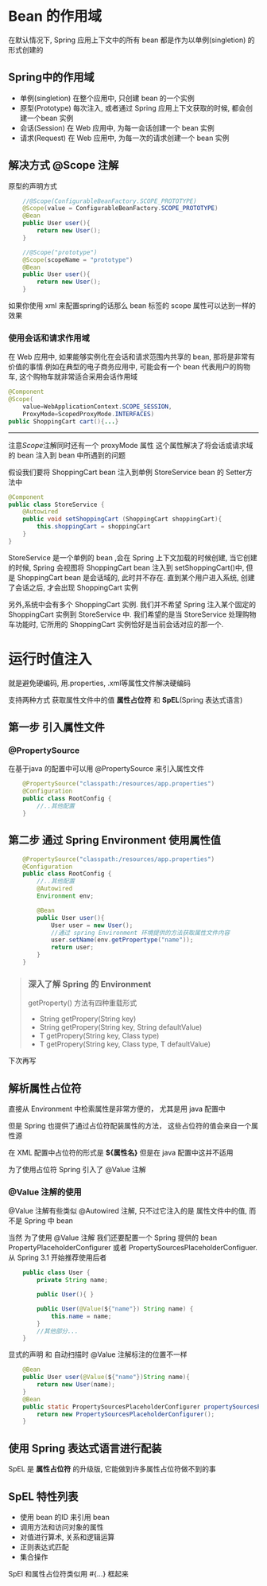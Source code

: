 # Bean 的作用域
在默认情况下, Spring 应用上下文中的所有 bean 都是作为以单例(singletion) 的形式创建的

## Spring中的作用域
* 单例(singletion) 在整个应用中, 只创建 bean 的一个实例
* 原型(Prototype) 每次注入, 或者通过 Spring 应用上下文获取的时候, 都会创建一个bean 实例
* 会话(Session) 在 Web 应用中, 为每一会话创建一个 bean 实例
* 请求(Request) 在 Web 应用中, 为每一次的请求创建一个 bean 实例

## 解决方式 @Scope 注解
原型的声明方式
```java
    //@Scope(ConfigurableBeanFactory.SCOPE_PROTOTYPE)
    @Scope(value = ConfigurableBeanFactory.SCOPE_PROTOTYPE)
    @Bean
    public User user(){
        return new User();
    }
```
```java
    //@Scope("prototype")
    @Scope(scopeName = "prototype")
    @Bean
    public User user(){
        return new User();
    }
```
如果你使用 xml 来配置spring的话那么 bean 标签的 scope 属性可以达到一样的效果

### 使用会话和请求作用域
在 Web 应用中, 如果能够实例化在会话和请求范围内共享的 bean,
那将是非常有价值的事情.例如在典型的电子商务应用中, 
可能会有一个 bean 代表用户的购物车, 这个购物车就非常适合采用会话作用域
```java
@Component
@Scope(
    value=WebApplicationContext.SCOPE_SESSION,
    ProxyMode=ScopedProxyMode.INTERFACES)
public ShoppingCart cart(){...}
```
------
注意*Scope*注解同时还有一个 proxyMode 属性
这个属性解决了将会话或请求域的 bean 注入到 bean 中所遇到的问题

假设我们要将 ShoppingCart bean 注入到单例 StoreService bean 的 Setter方法中
```java
@Component
public class StoreService {
    @Autowired
    public void setShoppingCart (ShoppingCart shoppingCart){
        this.shoppingCart = shoppingCart
    }
}
```
StoreService 是一个单例的 bean ,会在 Spring 上下文加载的时候创建, 
当它创建的时候, Spring 会视图将 ShoppingCart bean 注入到 setShoppingCart()中,
但是 ShoppingCart bean 是会话域的, 此时并不存在. 直到某个用户进入系统, 
创建了会话之后, 才会出现 ShoppingCart 实例

另外,系统中会有多个 ShoppingCart 实例. 我们并不希望 Spring 注入某个固定的 
ShoppingCart 实例到 StoreService 中.
我们希望的是当 StoreService 处理购物车功能时, 
它所用的 ShoppingCart 实例恰好是当前会话对应的那一个.

# 运行时值注入

就是避免硬编码, 用.properties, .xml等属性文件解决硬编码

支持两种方式 获取属性文件中的值 **属性占位符** 和 **SpEL**(Spring 表达式语言)

## 第一步 引入属性文件

### @PropertySource

在基于java 的配置中可以用 @PropertySource 来引入属性文件
```java
    @PropertySource("classpath:/resources/app.properties")
    @Configuration
    public class RootConfig {
        //..其他配置
    }
```

## 第二步 通过 Spring Environment 使用属性值
```java
    @PropertySource("classpath:/resources/app.properties")
    @Configuration
    public class RootConfig {
        //..其他配置
        @Autowired
        Environment env;

        @Bean
        public User user(){
            User user = new User();
            //通过 spring Environment 环境提供的方法获取属性文件内容
            user.setName(env.getPropertype("name"));
            return user;
        }
    }
```

> ### 深入了解 Spring 的 Environment
>
> getProperty() 方法有四种重载形式
>
>* String getPropery(String key)
>* String getPropery(String key, String defaultValue)
>* T getPropery(String key, Class<T> type)
>* T getPropery(String key, Class<T> type, T defaultValue)

下次再写

## 解析属性占位符

直接从 Environment 中检索属性是非常方便的， 尤其是用 java 配置中

但是 Spring 也提供了通过占位符配装属性的方法， 这些占位符的值会来自一个属性源

在 XML 配置中占位符的形式是 __${属性名}__ 但是在 java 配置中这并不适用

为了使用占位符 Spring 引入了 @Value 注解

### @Value 注解的使用
@Value 注解有些类似 @Autowired 注解, 只不过它注入的是 属性文件中的值, 而不是 Spring 中 bean

当然 为了使用 @Value 注解 我们还要配置一个 Spring 提供的 bean
PropertyPlaceholderConfigurer 或者 PropertySourcesPlaceholderConfiguer. 从 Spring 3.1 开始推荐使用后者

```java
    public class User {
        private String name;

        public User(){ }

        public User(@Value(${"name"}) String name) {
            this.name = name;
        }
        //其他部分...
    }
```
显式的声明 和 自动扫描时 @Value 注解标注的位置不一样

```java
    @Bean
    public User user(@Value(${"name"})String name){
        return new User(name);
    }
    @Bean
    public static PropertySourcesPlaceholderConfigurer propertySourcesPlaceholderConfigurer(){
        return new PropertySourcesPlaceholderConfigurer();
    }
```

## 使用 Spring 表达式语言进行配装

SpEL 是 **属性占位符** 的升级版, 它能做到许多属性占位符做不到的事

## SpEL 特性列表
* 使用 bean 的ID 来引用 bean
* 调用方法和访问对象的属性
* 对值进行算术, 关系和逻辑运算
* 正则表达式匹配
* 集合操作

SpEl 和属性占位符类似用 #{...} 框起来
